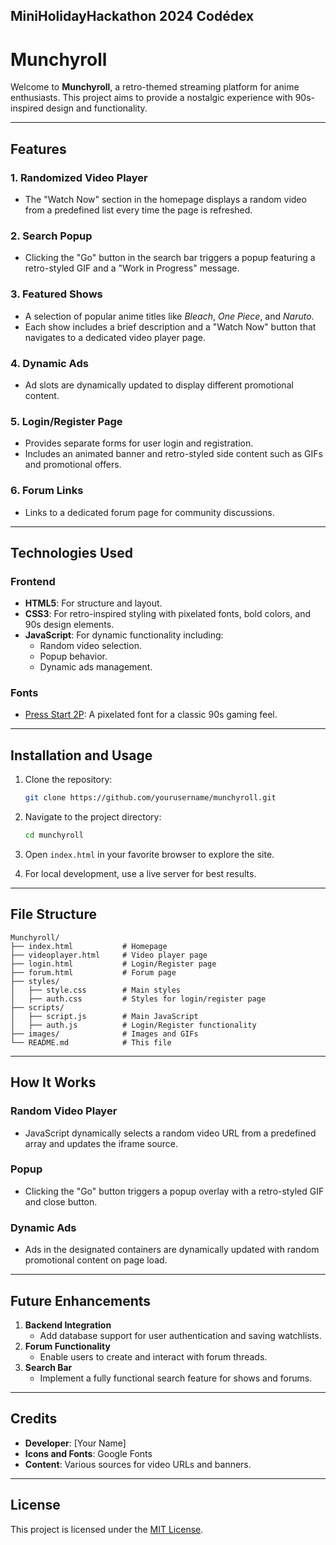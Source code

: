 ## MiniHolidayHackathon 2024 Codédex
# Munchyroll

Welcome to **Munchyroll**, a retro-themed streaming platform for anime enthusiasts. This project aims to provide a nostalgic experience with 90s-inspired design and functionality.

---

## Features

### 1. **Randomized Video Player**
- The "Watch Now" section in the homepage displays a random video from a predefined list every time the page is refreshed.

### 2. **Search Popup**
- Clicking the "Go" button in the search bar triggers a popup featuring a retro-styled GIF and a "Work in Progress" message.

### 3. **Featured Shows**
- A selection of popular anime titles like *Bleach*, *One Piece*, and *Naruto*.
- Each show includes a brief description and a "Watch Now" button that navigates to a dedicated video player page.

### 4. **Dynamic Ads**
- Ad slots are dynamically updated to display different promotional content.

### 5. **Login/Register Page**
- Provides separate forms for user login and registration.
- Includes an animated banner and retro-styled side content such as GIFs and promotional offers.

### 6. **Forum Links**
- Links to a dedicated forum page for community discussions.

---

## Technologies Used

### **Frontend**
- **HTML5**: For structure and layout.
- **CSS3**: For retro-inspired styling with pixelated fonts, bold colors, and 90s design elements.
- **JavaScript**: For dynamic functionality including:
  - Random video selection.
  - Popup behavior.
  - Dynamic ads management.

### **Fonts**
- [Press Start 2P](https://fonts.google.com/specimen/Press+Start+2P): A pixelated font for a classic 90s gaming feel.

---

## Installation and Usage

1. Clone the repository:
   ```bash
   git clone https://github.com/yourusername/munchyroll.git
   ```

2. Navigate to the project directory:
   ```bash
   cd munchyroll
   ```

3. Open `index.html` in your favorite browser to explore the site.

4. For local development, use a live server for best results.

---

## File Structure

```
Munchyroll/
├── index.html           # Homepage
├── videoplayer.html     # Video player page
├── login.html           # Login/Register page
├── forum.html           # Forum page
├── styles/
│   ├── style.css        # Main styles
│   ├── auth.css         # Styles for login/register page
├── scripts/
│   ├── script.js        # Main JavaScript
│   ├── auth.js          # Login/Register functionality
├── images/              # Images and GIFs
└── README.md            # This file
```

---

## How It Works

### Random Video Player
- JavaScript dynamically selects a random video URL from a predefined array and updates the iframe source.

### Popup
- Clicking the "Go" button triggers a popup overlay with a retro-styled GIF and close button.

### Dynamic Ads
- Ads in the designated containers are dynamically updated with random promotional content on page load.

---

## Future Enhancements

1. **Backend Integration**
   - Add database support for user authentication and saving watchlists.
2. **Forum Functionality**
   - Enable users to create and interact with forum threads.
3. **Search Bar**
   - Implement a fully functional search feature for shows and forums.

---

## Credits

- **Developer**: [Your Name]
- **Icons and Fonts**: Google Fonts
- **Content**: Various sources for video URLs and banners.

---

## License

This project is licensed under the [MIT License](LICENSE).

